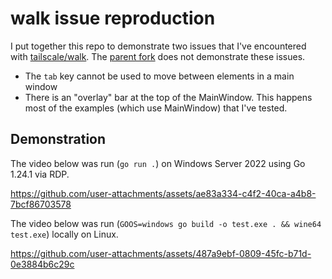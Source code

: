 # walk issue reproduction

I put together this repo to demonstrate two issues that I've encountered with [tailscale/walk](https://github.com/tailscale/walk). The [parent fork](https://github.com/lxn/walk) does not demonstrate these issues.

* The `tab` key cannot be used to move between elements in a main window
* There is an "overlay" bar at the top of the MainWindow. This happens most of the examples (which use MainWindow) that I've tested.

## Demonstration

The video below was run (`go run .`) on Windows Server 2022 using Go 1.24.1 via RDP.

https://github.com/user-attachments/assets/ae83a334-c4f2-40ca-a4b8-7bcf86703578



The video below was run (`GOOS=windows go build -o test.exe . && wine64 test.exe`) locally on Linux.

https://github.com/user-attachments/assets/487a9ebf-0809-45fc-b71d-0e3884b6c29c

